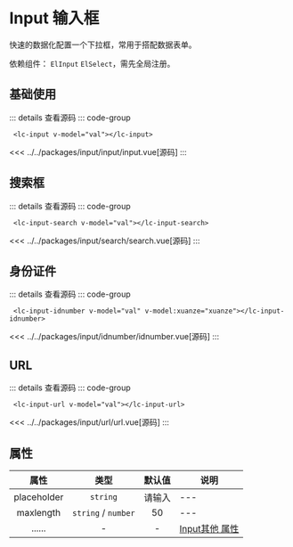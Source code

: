# Input 输入框

快速的数据化配置一个下拉框，常用于搭配数据表单。

依赖组件： `ElInput` `ElSelect`，需先全局注册。

## 基础使用

<ClientOnly>
  <CardCode header="输入框">
    <lc-input v-model="val"></lc-input>
  </CardCode>
</ClientOnly>


::: details 查看源码
::: code-group
```vue [使用]
 <lc-input v-model="val"></lc-input>
```
<<< ../../packages/input/input/input.vue[源码]
:::

## 搜索框

<ClientOnly>
  <CardCode header="搜索框">
    <lc-input-search v-model="val"></lc-input-search>
  </CardCode>
</ClientOnly>

::: details 查看源码
::: code-group
```vue [使用]
 <lc-input-search v-model="val"></lc-input-search>
```
<<< ../../packages/input/search/search.vue[源码]
:::

## 身份证件

<CardCode header="身份证件">
  <lc-input-idnumber v-model="val" v-model:xuanze="xuanze"></lc-input-idnumber>
</CardCode>

::: details 查看源码
::: code-group
```vue [使用]
 <lc-input-idnumber v-model="val" v-model:xuanze="xuanze"></lc-input-idnumber>
```
<<< ../../packages/input/idnumber/idnumber.vue[源码]
:::

## URL

<CardCode header="URL">
  <lc-input-url v-model="val"></lc-input-url>
</CardCode>

::: details 查看源码
::: code-group
```vue [使用]
 <lc-input-url v-model="val"></lc-input-url>
```
<<< ../../packages/input/url/url.vue[源码]
:::

## 属性

| 属性          |      类型             |  默认值 | 说明  |
| :-----------: | :-----------:        | :----:  | ---   |
| placeholder   | `string`             | 请输入   | ---   |
| maxlength     |  `string` / `number` |   50    |---   |
| ......        |   -     |    -     | [Input其他 属性](https://element-plus.gitee.io/zh-CN/component/input.html#attributes)|




